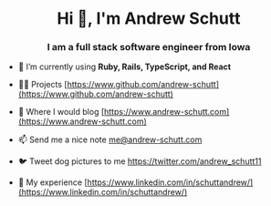 <h1 align="center">Hi 👋, I'm Andrew Schutt</h1>
<h3 align="center">I am a full stack software engineer from Iowa</h3>

- 🌱 I’m currently using **Ruby, Rails, TypeScript, and React**

- 👨‍💻 Projects [https://www.github.com/andrew-schutt](https://www.github.com/andrew-schutt)

- 📝 Where I would blog [https://www.andrew-schutt.com](https://www.andrew-schutt.com)

- 📫 Send me a nice note me@andrew-schutt.com

- 🐦 Tweet dog pictures to me https://twitter.com/andrew_schutt11

- 📄 My experience [https://www.linkedin.com/in/schuttandrew/](https://www.linkedin.com/in/schuttandrew/)

